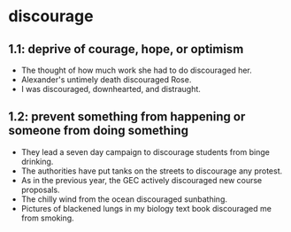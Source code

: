 # discourage
## 1.1: deprive of courage, hope, or optimism

  *  The thought of how much work she had to do discouraged her.
  *  Alexander's untimely death discouraged Rose.
  *  I was discouraged, downhearted, and distraught.

## 1.2: prevent something from happening or someone from doing something

  *  They lead a seven day campaign to discourage students from binge drinking.
  *  The authorities have put tanks on the streets to discourage any protest.
  *  As in the previous year, the GEC actively discouraged new course proposals.
  *  The chilly wind from the ocean discouraged sunbathing.
  *  Pictures of blackened lungs in my biology text book discouraged me from smoking.

